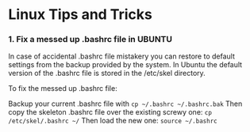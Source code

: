 # Linux Tips and Tricks


### 1. Fix a messed up .bashrc file in UBUNTU
In case of accidental .bashrc file mistakery you can restore to default settings from the backup provided by the system.
In Ubuntu the default version of the .bashrc file is stored in the /etc/skel directory.

To fix the messed up .bashrc file:

Backup your current .bashrc file with 
```cp ~/.bashrc ~/.bashrc.bak```
Then copy the skeleton .bashrc file over the existing screwy one:
  ```cp /etc/skel/.bashrc ~/```
Then load the new one:
  ```source ~/.bashrc```


